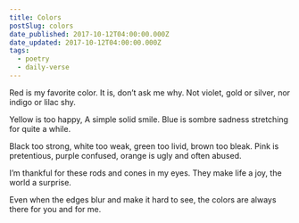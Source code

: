 ```yaml
---
title: Colors
postSlug: colors
date_published: 2017-10-12T04:00:00.000Z
date_updated: 2017-10-12T04:00:00.000Z
tags:
  - poetry
  - daily-verse
---
```


Red is my favorite color.
It is, don’t ask me why.
Not violet, gold or silver,
nor indigo or lilac shy.

Yellow is too happy,
A simple solid smile.
Blue is sombre sadness
stretching for quite a while.

Black too strong, white too weak,
green too livid, brown too bleak.
Pink is pretentious, purple confused,
orange is ugly and often abused.

I’m thankful for these rods
and cones in my eyes.
They make life a joy,
the world a surprise.

Even when the edges blur
and make it hard to see,
the colors are always there
for you and for me.
